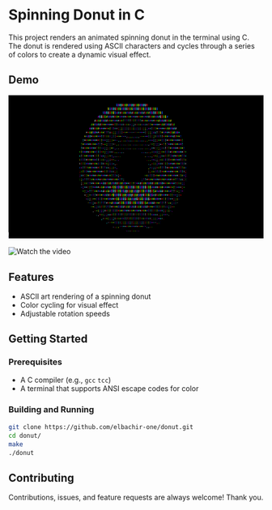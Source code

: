 # Spinning Donut in C

This project renders an animated spinning donut in the terminal using C. The donut is rendered using ASCII characters and cycles through a series of colors to create a dynamic visual effect.

## Demo

![Watch the video](assets/donut.gif)

![Watch the video](assets/two-donuts.gif)

## Features

- ASCII art rendering of a spinning donut
- Color cycling for visual effect
- Adjustable rotation speeds

## Getting Started

### Prerequisites

- A C compiler (e.g., `gcc` `tcc`)
- A terminal that supports ANSI escape codes for color

### Building and Running

```bash
git clone https://github.com/elbachir-one/donut.git
cd donut/
make
./donut
```
## Contributing

Contributions, issues, and feature requests are always welcome! Thank you.

